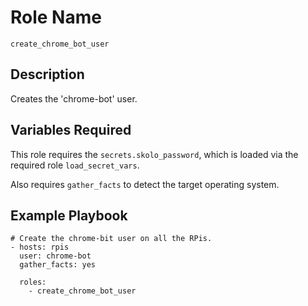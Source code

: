 # Role Name

`create_chrome_bot_user`

## Description

Creates the 'chrome-bot' user.

## Variables Required

This role requires the `secrets.skolo_password`, which is loaded via the
required role `load_secret_vars`.

Also requires `gather_facts` to detect the target operating system.

## Example Playbook

```
# Create the chrome-bit user on all the RPis.
- hosts: rpis
  user: chrome-bot
  gather_facts: yes

  roles:
    - create_chrome_bot_user
```
